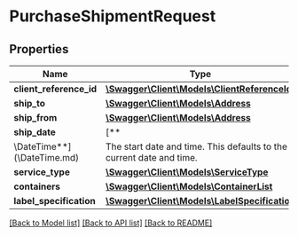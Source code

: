 # PurchaseShipmentRequest

## Properties

Name | Type | Description | Notes
------------ | ------------- | ------------- | -------------
**client_reference_id** | [**\Swagger\Client\Models\ClientReferenceId**](ClientReferenceId.md) |  |
**ship_to** | [**\Swagger\Client\Models\Address**](Address.md) |  |
**ship_from** | [**\Swagger\Client\Models\Address**](Address.md) |  |
**ship_date** | [**
\DateTime**](\DateTime.md) | The start date and time. This defaults to the current date and time. | [optional]
**service_type** | [**\Swagger\Client\Models\ServiceType**](ServiceType.md) |  |
**containers** | [**\Swagger\Client\Models\ContainerList**](ContainerList.md) |  |
**label_specification** | [**\Swagger\Client\Models\LabelSpecification**](LabelSpecification.md) |  |

[[Back to Model list]](../../README.md#documentation-for-models) [[Back to API list]](../../README.md#documentation-for-api-endpoints) [[Back to README]](../../README.md)

